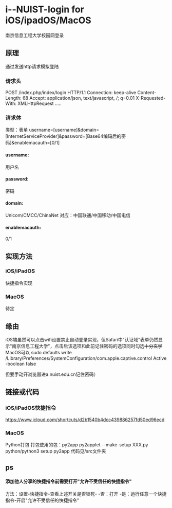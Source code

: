 # i--NUIST-login for iOS/ipadOS/MacOS
南京信息工程大学校园网登录
## 原理
通过发送http请求模拟登陆
### 请求头
POST /index.php/index/login HTTP/1.1
Connection: keep-alive
Content-Length: 68
Accept: application/json, text/javascript, */*; q=0.01
X-Requested-With: XMLHttpRequest
.....
### 请求体
类型：表单
username=[username]&domain=[InternetServiceProvider]&password=[Base64编码后的密码]&enablemacauth=[0/1]
#### username:
用户名
#### password:
密码
#### domain:
Unicom/CMCC/ChinaNet
对应：中国联通/中国移动/中国电信
#### enablemacauth:
0/1

## 实现方法
### iOS/iPadOS
快捷指令实现
### MacOS
待定

## 缘由
iOS端虽然可以点击wifi设置禁止自动登录实现，但Safari中"认证域"表单仍然显示"南京信息工程大学"，点击后该选项和此前记住密码的选项同时勾选~~十分玄学~~
MacOS可以 sudo defaults write /Library/Preferences/SystemConfiguration/com.apple.captive.control Active -boolean false

但要手动开浏览器进a.nuist.edu.cn记住密码）
## 链接或代码
### iOS/iPadOS快捷指令
https://www.icloud.com/shortcuts/d2b1540b4dcc439886257fd50ed96ecd
### MacOS
Python打包
打包使用的包：py2app
py2applet --make-setup XXX.py
python/python3 setup py2app
代码见/src文件夹
## ps
#### 添加他人分享的快捷指令前需要打开"允许不受信任的快捷指令"
方法：设置-快捷指令-查看上述开关是否锁死-
-否：打开
-是：运行任意一个快捷指令-开启"允许不受信任的快捷指令"
